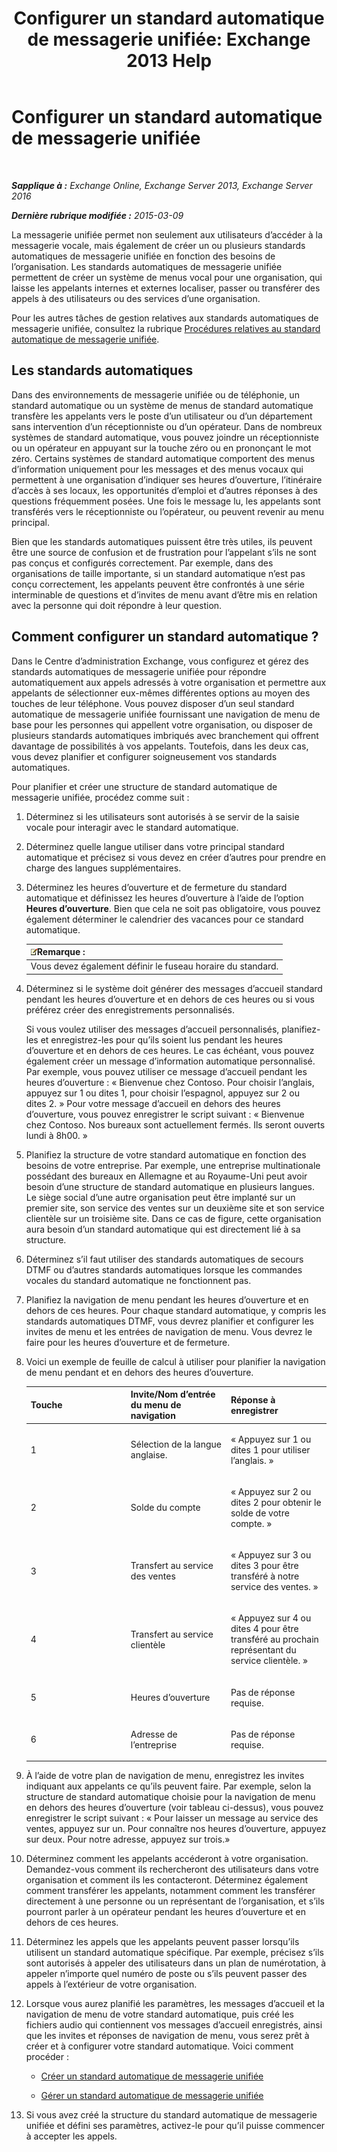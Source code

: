 ﻿---
title: 'Configurer un standard automatique de messagerie unifiée: Exchange 2013 Help'
TOCTitle: Configurer un standard automatique de messagerie unifiée
ms:assetid: 0a3492f8-8aba-4904-96fd-6e023175012a
ms:mtpsurl: https://technet.microsoft.com/fr-fr/library/JJ673508(v=EXCHG.150)
ms:contentKeyID: 50477523
ms.date: 04/24/2018
mtps_version: v=EXCHG.150
ms.translationtype: HT
---

# Configurer un standard automatique de messagerie unifiée

 

_**Sapplique à :** Exchange Online, Exchange Server 2013, Exchange Server 2016_

_**Dernière rubrique modifiée :** 2015-03-09_

La messagerie unifiée permet non seulement aux utilisateurs d’accéder à la messagerie vocale, mais également de créer un ou plusieurs standards automatiques de messagerie unifiée en fonction des besoins de l’organisation. Les standards automatiques de messagerie unifiée permettent de créer un système de menus vocal pour une organisation, qui laisse les appelants internes et externes localiser, passer ou transférer des appels à des utilisateurs ou des services d’une organisation.

Pour les autres tâches de gestion relatives aux standards automatiques de messagerie unifiée, consultez la rubrique [Procédures relatives au standard automatique de messagerie unifiée](um-auto-attendant-procedures-exchange-2013-help.md).

## Les standards automatiques

Dans des environnements de messagerie unifiée ou de téléphonie, un standard automatique ou un système de menus de standard automatique transfère les appelants vers le poste d’un utilisateur ou d’un département sans intervention d’un réceptionniste ou d’un opérateur. Dans de nombreux systèmes de standard automatique, vous pouvez joindre un réceptionniste ou un opérateur en appuyant sur la touche zéro ou en prononçant le mot zéro. Certains systèmes de standard automatique comportent des menus d’information uniquement pour les messages et des menus vocaux qui permettent à une organisation d’indiquer ses heures d’ouverture, l’itinéraire d’accès à ses locaux, les opportunités d’emploi et d’autres réponses à des questions fréquemment posées. Une fois le message lu, les appelants sont transférés vers le réceptionniste ou l’opérateur, ou peuvent revenir au menu principal.

Bien que les standards automatiques puissent être très utiles, ils peuvent être une source de confusion et de frustration pour l’appelant s’ils ne sont pas conçus et configurés correctement. Par exemple, dans des organisations de taille importante, si un standard automatique n’est pas conçu correctement, les appelants peuvent être confrontés à une série interminable de questions et d’invites de menu avant d’être mis en relation avec la personne qui doit répondre à leur question.

## Comment configurer un standard automatique ?

Dans le Centre d’administration Exchange, vous configurez et gérez des standards automatiques de messagerie unifiée pour répondre automatiquement aux appels adressés à votre organisation et permettre aux appelants de sélectionner eux-mêmes différentes options au moyen des touches de leur téléphone. Vous pouvez disposer d’un seul standard automatique de messagerie unifiée fournissant une navigation de menu de base pour les personnes qui appellent votre organisation, ou disposer de plusieurs standards automatiques imbriqués avec branchement qui offrent davantage de possibilités à vos appelants. Toutefois, dans les deux cas, vous devez planifier et configurer soigneusement vos standards automatiques.

Pour planifier et créer une structure de standard automatique de messagerie unifiée, procédez comme suit :

1.  Déterminez si les utilisateurs sont autorisés à se servir de la saisie vocale pour interagir avec le standard automatique.

2.  Déterminez quelle langue utiliser dans votre principal standard automatique et précisez si vous devez en créer d’autres pour prendre en charge des langues supplémentaires.

3.  Déterminez les heures d’ouverture et de fermeture du standard automatique et définissez les heures d’ouverture à l’aide de l’option **Heures d’ouverture**. Bien que cela ne soit pas obligatoire, vous pouvez également déterminer le calendrier des vacances pour ce standard automatique.
    
    <table>
    <thead>
    <tr class="header">
    <th><img src="images/JJ159664.note(EXCHG.150).gif" title="Remarque" alt="Remarque" />Remarque :</th>
    </tr>
    </thead>
    <tbody>
    <tr class="odd">
    <td>Vous devez également définir le fuseau horaire du standard.</td>
    </tr>
    </tbody>
    </table>


4.  Déterminez si le système doit générer des messages d’accueil standard pendant les heures d’ouverture et en dehors de ces heures ou si vous préférez créer des enregistrements personnalisés.
    
    Si vous voulez utiliser des messages d’accueil personnalisés, planifiez-les et enregistrez-les pour qu’ils soient lus pendant les heures d’ouverture et en dehors de ces heures. Le cas échéant, vous pouvez également créer un message d’information automatique personnalisé. Par exemple, vous pouvez utiliser ce message d’accueil pendant les heures d’ouverture : « Bienvenue chez Contoso. Pour choisir l’anglais, appuyez sur 1 ou dites 1, pour choisir l’espagnol, appuyez sur 2 ou dites 2. » Pour votre message d’accueil en dehors des heures d’ouverture, vous pouvez enregistrer le script suivant : « Bienvenue chez Contoso. Nos bureaux sont actuellement fermés. Ils seront ouverts lundi à 8h00. »

5.  Planifiez la structure de votre standard automatique en fonction des besoins de votre entreprise. Par exemple, une entreprise multinationale possédant des bureaux en Allemagne et au Royaume-Uni peut avoir besoin d’une structure de standard automatique en plusieurs langues. Le siège social d’une autre organisation peut être implanté sur un premier site, son service des ventes sur un deuxième site et son service clientèle sur un troisième site. Dans ce cas de figure, cette organisation aura besoin d’un standard automatique qui est directement lié à sa structure.

6.  Déterminez s’il faut utiliser des standards automatiques de secours DTMF ou d’autres standards automatiques lorsque les commandes vocales du standard automatique ne fonctionnent pas.

7.  Planifiez la navigation de menu pendant les heures d’ouverture et en dehors de ces heures. Pour chaque standard automatique, y compris les standards automatiques DTMF, vous devrez planifier et configurer les invites de menu et les entrées de navigation de menu. Vous devrez le faire pour les heures d’ouverture et de fermeture.

8.  Voici un exemple de feuille de calcul à utiliser pour planifier la navigation de menu pendant et en dehors des heures d’ouverture.
    
    
    <table>
    <colgroup>
    <col style="width: 33%" />
    <col style="width: 33%" />
    <col style="width: 33%" />
    </colgroup>
    <thead>
    <tr class="header">
    <th><strong>Touche</strong></th>
    <th><strong>Invite/Nom d’entrée du menu de navigation</strong></th>
    <th><strong>Réponse à enregistrer</strong></th>
    </tr>
    </thead>
    <tbody>
    <tr class="odd">
    <td><p>1</p></td>
    <td><p>Sélection de la langue anglaise.</p></td>
    <td><p>« Appuyez sur 1 ou dites 1 pour utiliser l’anglais. »</p></td>
    </tr>
    <tr class="even">
    <td><p>2</p></td>
    <td><p>Solde du compte</p></td>
    <td><p>« Appuyez sur 2 ou dites 2 pour obtenir le solde de votre compte. »</p></td>
    </tr>
    <tr class="odd">
    <td><p>3</p></td>
    <td><p>Transfert au service des ventes</p></td>
    <td><p>« Appuyez sur 3 ou dites 3 pour être transféré à notre service des ventes. »</p></td>
    </tr>
    <tr class="even">
    <td><p>4</p></td>
    <td><p>Transfert au service clientèle</p></td>
    <td><p>« Appuyez sur 4 ou dites 4 pour être transféré au prochain représentant du service clientèle. »</p></td>
    </tr>
    <tr class="odd">
    <td><p>5</p></td>
    <td><p>Heures d’ouverture</p></td>
    <td><p>Pas de réponse requise.</p></td>
    </tr>
    <tr class="even">
    <td><p>6</p></td>
    <td><p>Adresse de l’entreprise</p></td>
    <td><p>Pas de réponse requise.</p></td>
    </tr>
    </tbody>
    </table>


9.  À l’aide de votre plan de navigation de menu, enregistrez les invites indiquant aux appelants ce qu’ils peuvent faire. Par exemple, selon la structure de standard automatique choisie pour la navigation de menu en dehors des heures d’ouverture (voir tableau ci-dessus), vous pouvez enregistrer le script suivant : « Pour laisser un message au service des ventes, appuyez sur un. Pour connaître nos heures d’ouverture, appuyez sur deux. Pour notre adresse, appuyez sur trois.»

10. Déterminez comment les appelants accéderont à votre organisation. Demandez-vous comment ils rechercheront des utilisateurs dans votre organisation et comment ils les contacteront. Déterminez également comment transférer les appelants, notamment comment les transférer directement à une personne ou un représentant de l’organisation, et s’ils pourront parler à un opérateur pendant les heures d’ouverture et en dehors de ces heures.

11. Déterminez les appels que les appelants peuvent passer lorsqu’ils utilisent un standard automatique spécifique. Par exemple, précisez s’ils sont autorisés à appeler des utilisateurs dans un plan de numérotation, à appeler n’importe quel numéro de poste ou s’ils peuvent passer des appels à l’extérieur de votre organisation.

12. Lorsque vous aurez planifié les paramètres, les messages d’accueil et la navigation de menu de votre standard automatique, puis créé les fichiers audio qui contiennent vos messages d’accueil enregistrés, ainsi que les invites et réponses de navigation de menu, vous serez prêt à créer et à configurer votre standard automatique. Voici comment procéder :
    
      - [Créer un standard automatique de messagerie unifiée](create-a-um-auto-attendant-exchange-2013-help.md)
    
      - [Gérer un standard automatique de messagerie unifiée](manage-a-um-auto-attendant-exchange-2013-help.md)

13. Si vous avez créé la structure du standard automatique de messagerie unifiée et défini ses paramètres, activez-le pour qu’il puisse commencer à accepter les appels.

